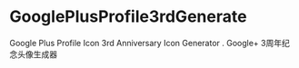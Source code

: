 GooglePlusProfile3rdGenerate
============================

Google Plus Profile Icon 3rd Anniversary Icon Generator . Google+ 3周年纪念头像生成器
